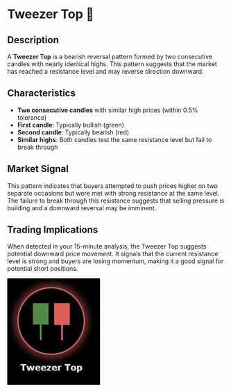 # Tweezer Top 🤏

## Description
A **Tweezer Top** is a bearish reversal pattern formed by two consecutive candles with nearly identical highs. This pattern suggests that the market has reached a resistance level and may reverse direction downward.

## Characteristics
- **Two consecutive candles** with similar high prices (within 0.5% tolerance)
- **First candle**: Typically bullish (green)
- **Second candle**: Typically bearish (red)
- **Similar highs**: Both candles test the same resistance level but fail to break through

## Market Signal
This pattern indicates that buyers attempted to push prices higher on two separate occasions but were met with strong resistance at the same level. The failure to break through this resistance suggests that selling pressure is building and a downward reversal may be imminent.

## Trading Implications
When detected in your 15-minute analysis, the Tweezer Top suggests potential downward price movement. It signals that the current resistance level is strong and buyers are losing momentum, making it a good signal for potential short positions.

![Candlestick Pattern Example](tweezer_top_pattern.png)